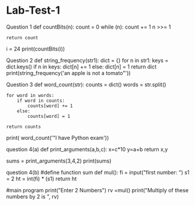 # Lab-Test-1
Question 1
def countBits(n): 
    count = 0
    while (n): 
        count += 1
        n >>= 1
          
    return count 

i = 24
print(countBits(i)) 


Question 2
def string_frequency(str1):
    dict = {}
    for n in str1:
        keys = dict.keys()
        if n in keys:
            dict[n] += 1
        else:
            dict[n] = 1
    return dict
print(string_frequency('an apple is not a tomato"'))

Question 3
def word_count(str):
    counts = dict()
    words = str.split()

    for word in words:
        if word in counts:
            counts[word] += 1
        else:
            counts[word] = 1

    return counts

print( word_count('"I have Python exam'))

question 4(a)
def print_arguments(a,b,c):
   x=c*10
   y=a+b
   return x,y

sums = print_arguments(3,4,2)
print(sums)

question 4(b)
#define function sum
def mul():
    fi = input("first number: ")
    s1 = 2
    ht = int(fi) * (s1)
    return ht

#main program
print("Enter 2 Numbers")
rv =mul()
print("Multiply of these numbers by 2 is ", rv)

